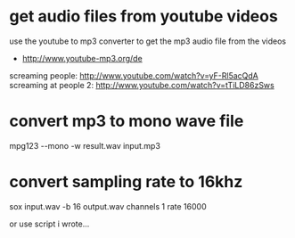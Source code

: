 get audio files from youtube videos
===================================

use the youtube to mp3 converter to get the mp3 audio file from the videos
* http://www.youtube-mp3.org/de

screaming people: http://www.youtube.com/watch?v=yF-Rl5acQdA
screaming at people 2: http://www.youtube.com/watch?v=tTiLD86zSws

convert mp3 to mono wave file
=============================
mpg123 --mono -w result.wav input.mp3

convert sampling rate to 16khz
==============================
sox input.wav -b 16 output.wav channels 1 rate 16000

or use script i wrote...

